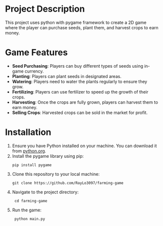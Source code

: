 # Project Description
This project uses python with pygame framework to create a 2D game where the player can purchase seeds, plant them, and harvest crops to earn money.

# Game Features
- **Seed Purchasing**: Players can buy different types of seeds using in-game currency.
- **Planting**: Players can plant seeds in designated areas.
- **Watering**: Players need to water the plants regularly to ensure they grow.
- **Fertilizing**: Players can use fertilizer to speed up the growth of their crops.
- **Harvesting**: Once the crops are fully grown, players can harvest them to earn money.
- **Selling Crops**: Harvested crops can be sold in the market for profit.

# Installation
1. Ensure you have Python installed on your machine. You can download it from [python.org](https://www.python.org/).
2. Install the pygame library using pip:
   ```
   pip install pygame
   ```
3. Clone this repository to your local machine:
   ```
   git clone https://github.com/RayLo3097/farming-game
4. Navigate to the project directory:
   ```
    cd farming-game
5. Run the game:
   ```
    python main.py
    ```